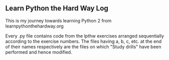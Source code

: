 ## Learn Python the Hard Way Log

This is my journey towards learning Python 2 from
learnpythonthehardway.org

Every .py file contains code from the lpthw exercises
arranged sequentially according to the exercise numbers.
The files having a, b, c, etc. at the end of their names
respectively are the files on which "Study drills" have
been performed and hence modified.

